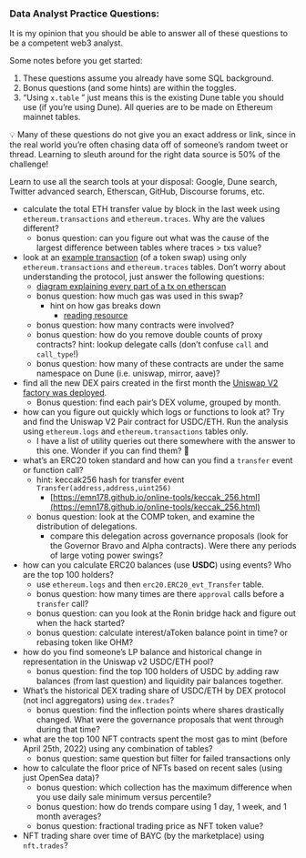 ### Data Analyst Practice Questions:

It is my opinion that you should be able to answer all of these questions to be a competent web3 analyst.

Some notes before you get started:

1. These questions assume you already have some SQL background. 
2. Bonus questions (and some hints) are within the toggles. 
3. “Using `x.table` ” just means this is the existing Dune table you should use (if you’re using Dune). All queries are to be made on Ethereum mainnet tables. 

<aside>
💡 Many of these questions do not give you an exact address or link, since in the real world you’re often chasing data off of someone’s random tweet or thread. Learning to sleuth around for the right data source is 50% of the challenge! 

Learn to use all the search tools at your disposal: Google, Dune search, Twitter advanced search, Etherscan, GitHub, Discourse forums, etc.

</aside>

- calculate the total ETH transfer value by block in the last week using `ethereum.transactions` and `ethereum.traces`. Why are the values different?
    - bonus question: can you figure out what was the cause of the largest difference between tables where traces > txs value?
- look at an [example transaction](https://etherscan.io/tx/0xfa8aac1b4d50952f7cc711cd3959c05968ade2e538639c9555c5aa0d0fa6e76d) (of a token swap) using only `ethereum.transactions` and `ethereum.traces` tables. Don’t worry about understanding the protocol, just answer the following questions:
    - [diagram explaining every part of a tx on etherscan](https://github.com/andrewhong5297/web3-data-practice/blob/main/analyst/diagrams/tx_explained.jpg)
    - bonus question: how much gas was used in this swap?
        - hint on how gas breaks down
            - [reading resource](https://www.blocknative.com/blog/eip-1559-fees#:~:text=The%20New%20Terminology%20of%20EIP%2D1559%20Transactions&text=Instead%20of%20a%20singular%20Gas,is%20paid%20directly%20to%20miners.)
    - bonus question: how many contracts were involved?
    - bonus question: how do you remove double counts of proxy contracts? hint: lookup delegate calls (don’t confuse `call` and `call_type`!)
    - bonus question: how many of these contracts are under the same namespace on Dune (i.e. uniswap, mirror, aave)?
- find all the new DEX pairs created in the first month the [Uniswap V2 factory was deployed](https://docs.uniswap.org/protocol/V2/reference/smart-contracts/factory).
    - Bonus question: find each pair’s DEX volume, grouped by month.
- how can you figure out quickly which logs or functions to look at? Try and find the Uniswap V2 Pair contract for USDC/ETH. Run the analysis using `ethereum.logs` and `ethereum.transactions` tables only.
    - I have a list of utility queries out there somewhere with the answer to this one. Wonder if you can find them? 🙂
- what’s an ERC20 token standard and how can you find a `transfer` event or function call?
    - hint: keccak256 hash for transfer event `Transfer(address,address,uint256)`
        - [https://emn178.github.io/online-tools/keccak_256.html](https://emn178.github.io/online-tools/keccak_256.html)
    - bonus question: look at the COMP token, and examine the distribution of delegations.
        - compare this delegation across governance proposals (look for the Governor Bravo and Alpha contracts). Were there any periods of large voting power swings?
- how can you calculate ERC20 balances (use **USDC**) using events? Who are the top 100 holders?
    - use `ethereum.logs` and then `erc20.ERC20_evt_Transfer` table.
    - bonus question: how many times are there `approval` calls before a `transfer` call?
    - bonus question: can you look at the Ronin bridge hack and figure out when the hack started?
    - bonus question: calculate interest/aToken balance point in time? or rebasing token like OHM?
- how do you find someone’s LP balance and historical change in representation in the Uniswap v2 USDC/ETH pool?
    - bonus question: find the top 100 holders of USDC by adding raw balances (from last question) and liquidity pair balances together.
- What’s the historical DEX trading share of USDC/ETH by DEX protocol (not incl aggregators) using `dex.trades`?
    - bonus question: find the inflection points where shares drastically changed. What were the governance proposals that went through during that time?
- what are the top 100 NFT contracts spent the most gas to mint (before April 25th, 2022) using any combination of tables?
    - bonus question: same question but filter for failed transactions only
- how to calculate the floor price of NFTs based on recent sales (using just OpenSea data)?
    - bonus question: which collection has the maximum difference when you use daily sale minimum versus percentile?
    - bonus question: how do trends compare using 1 day, 1 week, and 1 month averages?
    - bonus question: fractional trading price as NFT token value?
- NFT trading share over time of BAYC (by the marketplace) using `nft.trades`?
